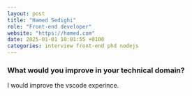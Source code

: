 ```yaml
---
layout: post
title: "Hamed Sedighi"
role: "Front-end developer"
website: "https://hamed.com"
date: 2025-01-01 10:01:55 +0100
categories: interview front-end phd nodejs
---
```


### What would you improve in your technical domain?

I would improve the vscode experince.
